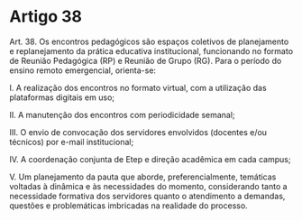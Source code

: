 # Artigo 38

Art. 38. Os encontros pedagógicos são espaços coletivos de planejamento e replanejamento da prática educativa
institucional, funcionando no formato de Reunião Pedagógica (RP) e Reunião de Grupo (RG). Para o período do
ensino remoto emergencial, orienta-se:

I. A realização dos encontros no formato virtual, com a utilização das plataformas digitais em uso;

II. A manutenção dos encontros com periodicidade semanal;

III. O envio de convocação dos servidores envolvidos (docentes e/ou técnicos) por e-mail institucional;

IV. A coordenação conjunta de Etep e direção acadêmica em cada campus;

V. Um planejamento da pauta que aborde, preferencialmente, temáticas voltadas à dinâmica e às necessidades do
momento, considerando tanto a necessidade formativa dos servidores quanto o atendimento a demandas, questões e
problemáticas imbricadas na realidade do processo.
